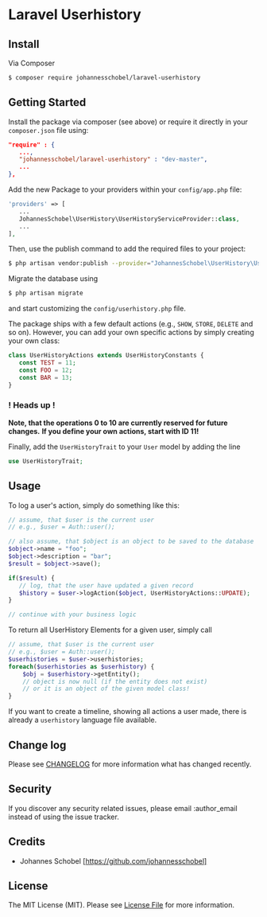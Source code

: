 # Laravel Userhistory

## Install

Via Composer

``` bash
$ composer require johannesschobel/laravel-userhistory
```

## Getting Started

Install the package via composer (see above) or require it directly in your `composer.json` file using:

``` json
"require" : {
   ...,
   "johannesschobel/laravel-userhistory" : "dev-master",
   ...
},
```

Add the new Package to your providers within your `config/app.php` file:

``` php
'providers' => [
   ...
   JohannesSchobel\UserHistory\UserHistoryServiceProvider::class,
   ...
],
```

Then, use the publish command to add the required files to your project:

``` bash
$ php artisan vendor:publish --provider="JohannesSchobel\UserHistory\UserHistoryServiceProvider"
```

Migrate the database using

``` bash
$ php artisan migrate
``` 

and start customizing the `config/userhistory.php` file.

The package ships with a few default actions (e.g., `SHOW`, `STORE`, `DELETE` and so on).
However, you can add your own specific actions by simply creating your own class:

``` php 
class UserHistoryActions extends UserHistoryConstants {
   const TEST = 11;
   const FOO = 12;
   const BAR = 13;
}
```
### ! Heads up !
**Note, that the operations 0 to 10 are currently reserved for future changes.**
**If you define your own actions, start with ID 11!**

Finally, add the `UserHistoryTrait` to your `User` model by adding the line

``` php
use UserHistoryTrait;
```

## Usage

To log a user's action, simply do something like this:

``` php
// assume, that $user is the current user
// e.g., $user = Auth::user();

// also assume, that $object is an object to be saved to the database
$object->name = "foo";
$object->description = "bar";
$result = $object->save();

if($result) {
   // log, that the user have updated a given record
   $history = $user->logAction($object, UserHistoryActions::UPDATE);
}

// continue with your business logic
```

To return all UserHistory Elements for a given user, simply call

``` php
// assume, that $user is the current user
// e.g., $user = Auth::user();
$userhistories = $user->userhistories;
foreach($userhistories as $userhistory) {
	$obj = $userhistory->getEntity();
	// object is now null (if the entity does not exist)
	// or it is an object of the given model class!
}
```

If you want to create a timeline, showing all actions a user made, there is already a `userhistory` language file available.

## Change log

Please see [CHANGELOG](CHANGELOG.md) for more information what has changed recently.

## Security

If you discover any security related issues, please email :author_email instead of using the issue tracker.

## Credits

- Johannes Schobel [https://github.com/johannesschobel]

## License

The MIT License (MIT). Please see [License File](LICENSE.md) for more information.

[link-author]: https://github.com/johannesschobel
[link-contributors]: ../../contributors
